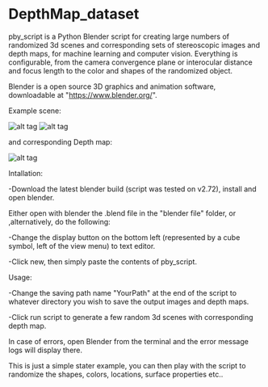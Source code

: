 # DepthMap_dataset

pby_script is a Python Blender script for creating large numbers of randomized 3d scenes and corresponding sets of stereoscopic images and depth maps, for machine learning and computer vision. Everything is configurable, from the camera convergence plane or interocular distance and focus length to the color and shapes of the randomized object.

Blender is a open source 3D graphics and animation software, downloadable at "https://www.blender.org/". 

Example scene:

![alt tag](https://raw.github.com/LouisFoucard/DepthMap_dataset/master/StereoImages/Stereoscopic_10_L.png)
![alt tag](https://raw.github.com/LouisFoucard/DepthMap_dataset/master/StereoImages/Stereoscopic_10_R.png)

and corresponding Depth map:

![alt tag](https://raw.github.com/LouisFoucard/DepthMap_dataset/master/Depth_map/DepthMap_10.png)

Intallation:

-Download the latest blender build (script was tested on v2.72), install and open blender.

Either open with blender the .blend file in the "blender file" folder, or ,alternatively, do the following:

-Change the display button on the bottom left (represented by a cube symbol, left of the view menu) to text editor.

-Click new, then simply paste the contents of pby_script.

Usage:

-Change the saving path name "YourPath" at the end of the script to whatever directory you wish to save the output images and depth maps.

-Click run script to generate a few random 3d scenes with corresponding depth map. 

In case of errors, open Blender from the terminal and the error message logs will display there.

This is just a simple stater example, you can then play with the script to randomize the shapes, colors, locations, surface properties etc..



